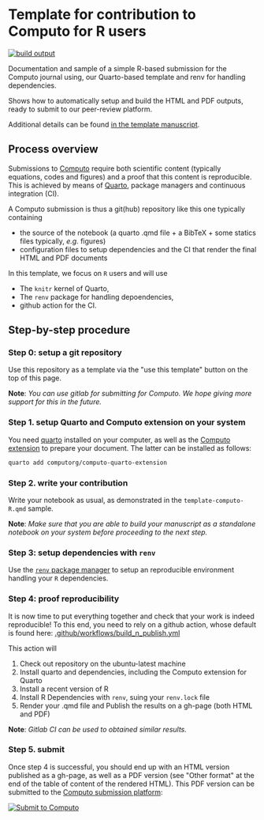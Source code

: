 
# Template for contribution to Computo for R users

[![build output](https://github.com/computorg/template-computo-Rmarkdown/workflows/build/badge.svg)](https://computorg.github.io/template-computo-R/)

Documentation and sample of a simple R-based submission for the Computo journal using, our Quarto-based template and renv for handling dependencies.

Shows how to automatically setup and build the HTML and PDF outputs, ready to submit to our peer-review platform.

Additional details can be found [in the template manuscript](https://computo.sfds.asso.fr/template-computo-R). 

## Process overview

Submissions to [Computo](https://computorg.github.io) require both scientific content (typically equations, codes and figures) and a proof that this content is reproducible. This is achieved by means of [Quarto](https://quarto.org), package managers and continuous integration (CI). 

A Computo submission is thus a git(hub) repository like this one typically containing 

- the source of the notebook (a quarto .qmd file + a BibTeX + some statics files typically, _e.g._ figures)
- configuration files to setup dependencies and the CI that render the final HTML and PDF documents

In this template, we focus on `R` users and will use

- The `knitr` kernel of Quarto,
- The `renv` package for handling depoendencies,
- github action for the CI.

## Step-by-step procedure

### Step 0: setup a git repository

Use this repository as a template via the "use this template" button on the top of this page.

**Note**: _You can use gitlab for submitting for Computo. We hope giving more support for this in the future._

### Step 1. setup Quarto and Computo extension on your system

You need [quarto](https://quarto.org/) installed on your computer, as well as the [Computo extension](https://github.com/computorg/computo-quarto-extension) to prepare your document. 
The latter can be installed as follows:

```.bash
quarto add computorg/computo-quarto-extension
```

### Step 2. write your contribution 

Write your notebook as usual, as demonstrated in the `template-computo-R.qmd` sample.

**Note**: _Make sure that you are able to build your manuscript as a standalone notebook on your system before proceeding to the next step._

### Step 3: setup dependencies with `renv`

Use the [`renv` package manager](https://rstudio.github.io/renv/articles/renv.html) to setup an reproducible environment handling your `R` dependencies.

### Step 4: proof reproducibility

It is now time to put everything together and check that your work is indeed reproducible! To this end, you need to rely on a github action, whose default is found here: [.github/workflows/build_n_publish.yml](https://github.com/computorg/template-computo-R/blob/main/.github/workflows/build_n_publish.yml)

This action will

1. Check out repository on the ubuntu-latest machine
2. Install quarto and dependencies, including the Computo extension for Quarto
3. Install a recent version of R
4. Install R Dependencies with `renv`, suing your `renv.lock` file
5. Render your .qmd file and Publish the results on a gh-page (both HTML and PDF)

**Note**: _Gitlab CI can be used to obtained similar results._

### Step 5. submit

Once step 4 is successful, you should end up with an HTML version published as a gh-page, as well as a PDF version (see "Other format" at the end of the table of content of the rendered HTML). This PDF version can be submitted to the [Computo submission platform](https://computo.scholasticahq.com/):

<div id="scholastica-submission-button" style="margin-top: 10px; margin-bottom: 10px;"><a href="https://computo.scholasticahq.com/for-authors" style="outline: none; border: none;"><img style="outline: none; border: none;" src="https://s3.amazonaws.com/docs.scholastica/law-review-submission-button/submit_via_scholastica.png" alt="Submit to Computo"></a></div>
